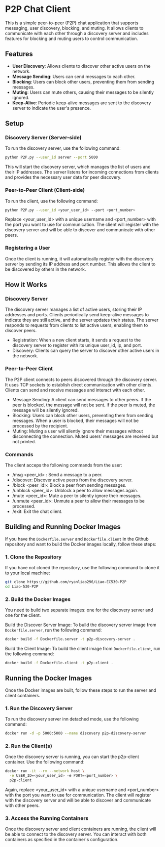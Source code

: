 # P2P Chat Client

This is a simple peer-to-peer (P2P) chat application that supports messaging, user discovery, blocking, and muting. It allows clients to communicate with each other through a discovery server and includes features for blocking and muting users to control communication.

## Features
- **User Discovery**: Allows clients to discover other active users on the network.
- **Message Sending**: Users can send messages to each other.
- **Blocking**: Users can block other users, preventing them from sending messages.
- **Muting**: Users can mute others, causing their messages to be silently ignored.
- **Keep-Alive**: Periodic keep-alive messages are sent to the discovery server to indicate the user's presence.

## Setup

### Discovery Server (Server-side)
To run the discovery server, use the following command:

```bash
python P2P.py --user_id server --port 5000
```
This will start the discovery server, which manages the list of users and their IP addresses. The server listens for incoming connections from clients and provides the necessary user data for peer discovery.

### Peer-to-Peer Client (Client-side)
To run the client, use the following command:

```bash
python P2P.py --user_id <your_user_id> --port <port_number>
```
Replace <your_user_id> with a unique username and <port_number> with the port you want to use for communication. The client will register with the discovery server and will be able to discover and communicate with other peers.

### Registering a User
Once the client is running, it will automatically register with the discovery server by sending its IP address and port number. This allows the client to be discovered by others in the network.

## How it Works
### Discovery Server
The discovery server manages a list of active users, storing their IP addresses and ports. Clients periodically send keep-alive messages to indicate they are still active, and the server updates their status. The server responds to requests from clients to list active users, enabling them to discover peers.
- Registration: When a new client starts, it sends a request to the discovery server to register with its unique user_id, ip, and port.
- Discovery: Clients can query the server to discover other active users in the network.

### Peer-to-Peer Client
The P2P client connects to peers discovered through the discovery server. It uses TCP sockets to establish direct communication with other clients. Clients can send and receive messages and interact with each other.
- Message Sending: A client can send messages to other peers. If the peer is blocked, the message will not be sent. If the peer is muted, the message will be silently ignored.
- Blocking: Users can block other users, preventing them from sending messages. When a user is blocked, their messages will not be processed by the recipient.
- Muting: Muting a user will silently ignore their messages without disconnecting the connection. Muted users' messages are received but not printed.

### Commands
The client acceps the following commands from the user:
- /msg <peer_id> <message>: Send a message to a peer.
- /discover: Discover active peers from the discovery server.
- /block <peer_id>: Block a peer from sending messages.
- /unblock <peer_id>: Unblock a peer to allow messages again.
- /mute <peer_id>: Mute a peer to silently ignore their messages.
- /unmute <peer_id>: Unmute a peer to allow their messages to be processed.
- /exit: Exit the chat client.


## Building and Running Docker Images
If you have the `Dockerfile.server` and `Dockerfile.client` in the Github repository and want to build the Docker images locally, follow these steps:

### 1. **Clone the Repository**
If you have not cloned the repository, use the following command to clone it to your local machine:

```bash
git clone https://github.com/ryanliao296/Liao-EC530-P2P
cd Liao-530-P2P
```

### 2. **Build the Docker Images**
You need to build two separate images: one for the discovery server and one for the client.

Build the Discover Server Image:
To build the discovery server image from `Dockerfile.server`, run the following command:
```bash
docker build -f Dockerfile.server -t p2p-discovery-server .
```

Build the Client Image:
To build the client image from `Dockerfile.client`, run the following command:
```bash
docker build -f Dockerfile.client -t p2p-client .
```

## Running the Docker Images
Once the Docker images are built, follow these steps to run the server and client containers.

### 1. Run the Discovery Server
To run the discovery server inn detached mode, use the following command:
```bash
docker run -d -p 5000:5000 --name discovery p2p-discovery-server
```

### 2. Run the Client(s)
Once the discovery server is running, you can start the p2p-client container. Use the following command:
```bash
docker run -it --rm --network host \
  -e USER_ID=<your_user_id> -e PORT=<port_number> \
  p2p-client
```

Again, replace <your_user_id> with a unique username and <port_number> with the port you want to use for communication. The client will register with the discovery server and will be able to discover and communicate with other peers.

### 3. Access the Running Containers
Once the discovery server and client containers are running, the client will be able to connect to the discovery server. You can interact with both containers as specified in the container's configuration.
